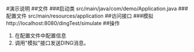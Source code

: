 #演示说明
##文件
###启动类
src/main/java/com/demo/Application.java
###配置文件
src/main/resources/application
##访问接口
###模拟 
http://localhost:8080/dingTest/simulate
##操作
1. 在配置文件中配置信息
2. 调用"模拟"接口发送DING消息。